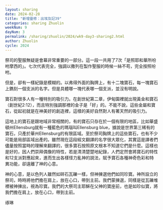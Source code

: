 ```yaml
---
layout: sharing
date: 2024-02-28
title: "新增靈修：出埃及記39"
categories: sharing Zhuolin
weekNum: 9
dayNum: 3
permalink: /sharing/zhuolin/2024/wk9-day3-sharing2.html
author: Zhuolin
cycle: 2024
---  
```


祭司的聖服無疑是會幕非常重要的一部分。這一段一共用了7次「是照耶和華所吩咐摩西的」。七次代表完全，強調以撒列在製作聖服的時候一絲不苟，完全按照吩咐。

但是，卻有一樣紀錄是模糊的。以弗得外面的胸牌上，有十二塊寶石，每一塊寶石上鐫刻一個支派的名字。但是具體哪一塊代表哪一個支派，並沒有明說。

寶石對很多人有一種特別的吸引力。在創世紀第二章，伊甸園裡就出現黃金和寶石（創世紀2:12），而且特別強調那裡的金子是「好」的。不能不說，這些金屬和寶石，從起初就是在神美好的創造裡，這樣的美好自然對人有著天然的吸引力。

這地上的寶石是跟地域非常相關的，有的寶石只存在於一個有限的地區，比如華盛頓州Ellensburg就有一種藍色的瑪瑙叫Ellensburg blue，據說是世界第三稀有的寶石，只產於華州Ellensburg的有限區域。至於祭司胸牌上的這些寶石，也有不少可能是局部區域出產的。雖然現在這段經文翻譯的名字很大眾化，其實這是譯者們儘量按照當時的理解來翻譯的，很多寶石按照原文根本不知道它們是什麼。這樣也是好的，因人們崇拜偶像的特性，若是清清楚楚地紀錄，人們定然會將寶石的特性和12支派對應起來，進而生出各樣怪力亂神的說法，賦予寶石各種神奇色彩和特異功能，卻遠離了神的心意。

神的心意，是以色列人雖然如碎石瓦礫一樣，但神揀選他們如同珍寶。神所設立的祭司，時時將他們擔在肩上，放在心口，帶到主前。我們蒙揀選，同樣是從瓦礫堆裡被神揀出，視為珍寶。我們的大祭司主耶穌在父神的寶座前，也是如珍似寶，將我們擔在肩上，放在心口，帶到主前。

琢琳
